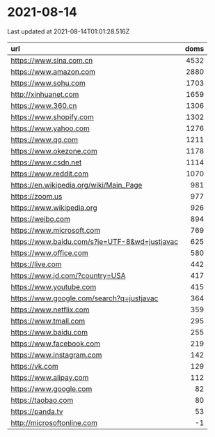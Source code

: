 # 2021-08-14

<!-- BEGIN -->
Last updated at 2021-08-14T01:01:28.516Z

url | doms
:- | -:
https://www.sina.com.cn | 4532
https://www.amazon.com | 2880
https://www.sohu.com | 1703
http://xinhuanet.com | 1659
https://www.360.cn | 1306
https://www.shopify.com | 1302
https://www.yahoo.com | 1276
https://www.qq.com | 1211
https://www.okezone.com | 1178
https://www.csdn.net | 1114
https://www.reddit.com | 1070
https://en.wikipedia.org/wiki/Main_Page | 981
https://zoom.us | 977
https://www.wikipedia.org | 926
https://weibo.com | 894
https://www.microsoft.com | 769
https://www.baidu.com/s?ie=UTF-8&wd=justjavac | 625
https://www.office.com | 580
https://live.com | 442
https://www.jd.com/?country=USA | 417
https://www.youtube.com | 415
https://www.google.com/search?q=justjavac | 364
https://www.netflix.com | 359
https://www.tmall.com | 295
https://www.baidu.com | 255
https://www.facebook.com | 219
https://www.instagram.com | 142
https://vk.com | 129
https://www.alipay.com | 112
https://www.google.com | 82
https://taobao.com | 80
https://panda.tv | 53
http://microsoftonline.com | -1
<!-- END -->
